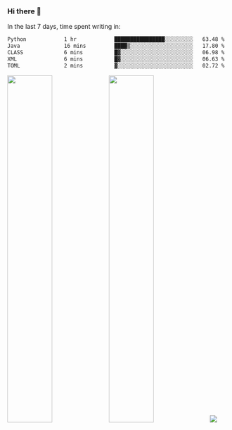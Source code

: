 ### Hi there 👋

In the last 7 days, time spent writing in:

<!--START_SECTION:waka-->

```txt
Python            1 hr            ████████████████░░░░░░░░░   63.48 %
Java              16 mins         ████▒░░░░░░░░░░░░░░░░░░░░   17.80 %
CLASS             6 mins          █▓░░░░░░░░░░░░░░░░░░░░░░░   06.98 %
XML               6 mins          █▓░░░░░░░░░░░░░░░░░░░░░░░   06.63 %
TOML              2 mins          ▓░░░░░░░░░░░░░░░░░░░░░░░░   02.72 %
```

<!--END_SECTION:waka-->

<img src="https://wakatime.com/share/@jimtje/5d0c92de-08f8-4a72-8f2f-6a9693d1e318.svg" width=45% height=45%> <img src="https://wakatime.com/share/@jimtje/501498ae-bda5-4da7-a89d-b40bcdd5556d.svg" width=45% height=45%>
![](https://hit.yhype.me/github/profile?user_id=43537315)
